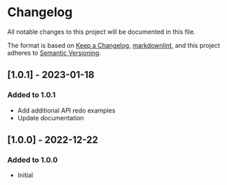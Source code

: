 # Changelog

All notable changes to this project will be documented in this file.

The format is based on [Keep a Changelog](https://keepachangelog.com/en/1.0.0/),
[markdownlint](https://dlaa.me/markdownlint/),
and this project adheres to [Semantic Versioning](https://semver.org/spec/v2.0.0.html).

## [1.0.1] - 2023-01-18

### Added to 1.0.1

- Add additional API redo examples
- Update documentation

## [1.0.0] - 2022-12-22

### Added to 1.0.0

- Initial
